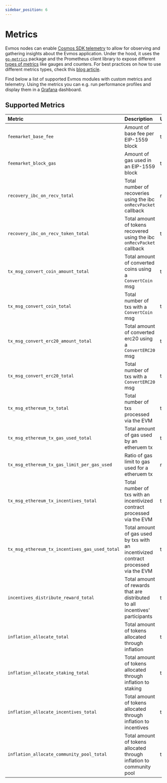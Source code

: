 ```yaml
---
sidebar_position: 6
---
```


# Metrics

Evmos nodes can enable [Cosmos SDK telemetry](https://docs.cosmos.network/main/core/telemetry.html)
to allow for observing and gathering insights about the Evmos application.
Under the hood, it uses the [`go-metrics`](https://github.com/hashicorp/go-metrics) package
and the Prometheus client library to expose different [types of metrics](https://prometheus.io/docs/concepts/metric_types/)
like gauges and counters.
For best practices on how to use different metrics types,
check this [blog article](https://blog.pvincent.io/2017/12/prometheus-blog-series-part-2-metric-types/).

Find below a list of supported Evmos modules with custom metrics and telemetry.
Using the metrics you can e.g. run performance profiles
and display them in a [Grafana](https://grafana.com/) dashboard.

## Supported Metrics

| Metric                                         | Description                                                                         | Unit        | Type    |
| :--------------------------------------------- | :---------------------------------------------------------------------------------- | :---------- | :------ |
| `feemarket_base_fee`                           | Amount of base fee per EIP-1559 block                                               | token       | gauge   |
| `feemarket_block_gas`                          | Amount of gas used in an EIP-1559 block                                             | token       | gauge   |
| `recovery_ibc_on_recv_total`                   | Total number of recoveries using the ibc `onRecvPacket` callback                    | recovery    | counter |
| `recovery_ibc_on_recv_token_total`             | Total amount of tokens recovered using the ibc `onRecvPacket` callback              | token       | counter |
| `tx_msg_convert_coin_amount_total`             | Total amount of converted coins using a `ConvertCoin` msg                           | token       | counter |
| `tx_msg_convert_coin_total`                    | Total number of txs with a `ConvertCoin` msg                                        | tx          | counter |
| `tx_msg_convert_erc20_amount_total`            | Total amount of converted erc20 using a `ConvertERC20` msg                          | token       | counter |
| `tx_msg_convert_erc20_total`                   | Total number of txs with a `ConvertERC20` msg                                       | tx          | counter |
| `tx_msg_ethereum_tx_total`                     | Total number of txs processed via the EVM                                           | tx          | counter |
| `tx_msg_ethereum_tx_gas_used_total`            | Total amount of gas used by an etheruem tx                                          | token       | counter |
| `tx_msg_ethereum_tx_gas_limit_per_gas_used`    | Ratio of gas limit to gas used for a etheruem tx                                    | ratio       | gauge   |
| `tx_msg_ethereum_tx_incentives_total`          | Total number of txs with an incentivized contract processed via the EVM             | tx          | counter |
| `tx_msg_ethereum_tx_incentives_gas_used_total` | Total amount of gas used by txs with an incentivized contract processed via the EVM | token       | counter |
| `incentives_distribute_reward_total`           | Total amount of rewards that are distributed to all incentives' participants        | token       | counter |
| `inflation_allocate_total`                     | Total amount of tokens allocated through inflation                                  | token       | counter |
| `inflation_allocate_staking_total`             | Total amount of tokens allocated through inflation to staking                       | token       | counter |
| `inflation_allocate_incentives_total`          | Total amount of tokens allocated through inflation to incentives                    | token       | counter |
| `inflation_allocate_community_pool_total`      | Total amount of tokens allocated through inflation to community pool                | token       | counter |
